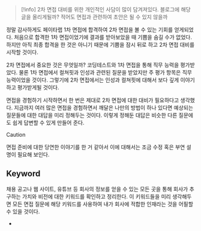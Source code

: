 > [!info]
> 2차 면접 대비를 위한 개인적인 사담이 많이 담겨져있다.
> 블로그에 해당 글을 올리게될까? 적어도 면접과 관련하여 초안은 될 수 있지 않을까

정말 감사하게도 페이타랩 1차 면접에 합격하여 2차 면접을 볼 수 있는 기회를 얻게되었다. 처음으로 합격한 1차 면접이었기에 결과를 받아보았을 때 기쁨을 숨길 수가 없었다. 하지만 아직 최종 합격을 한 것은 아니기 때문에 기쁨을 잠시 뒤로 하고 2차 면접 대비를 시작할 것이다.

2차 면접에서 중요한 것은 무엇일까? 코딩테스트와 1차 면접을 통해 직무 능력을 평가받았다. 물론 1차 면접에서 컬쳐핏과 인성과 관련된 질문을 받았지만 주 평가 항목은 직무 능력이었을 것이다. 그렇기에 2차 면접에서는 인성과 컬쳐핏에 대해서 보다 깊게 이야기하고 평가받게될 것이다.

면접을 경험하기 시작하면서 한 번은 제대로 2차 면접에 대한 대비가 필요하다고 생각했다. 지금까지 여러 많은 면접을 경험하면서 깨달은 나만의 방법이 하나 있다면 예상되는 질문들에 대한 대답을 미리 정해두는 것이다. 이렇게 정해둔 대답은 비슷한 다른 질문에도 쉽게 답변할 수 있게 만들어 준다.

> [!caution]
> 면접 준비에 대한 당연한 이야기를 한 거 같아서 이에 대해서는 조금 수정 혹은 부연 설명이 필요해 보인다.

## Keyword
채용 공고나 웹 사이트, 유튜브 등 회사의 정보를 얻을 수 있는 모든 곳을 통해 회사가 추구하는 가치와 비전에 대한 키워드를 확인하고 정리한다. 이 키워드들을 미리 생각해두면 모든 면접 질문에 해당 키워드를 사용하여 내가 회사에 적합한 인재라는 것을 어필할 수 있을 것이다.

- 

